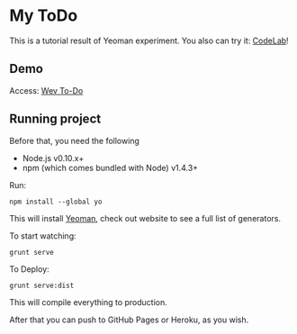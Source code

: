 My ToDo
=======

This is a tutorial result of Yeoman experiment. You also can try it: [CodeLab](http://yeoman.io/codelab.html)!

## Demo

Access: [Wev To-Do](http://wevtimoteo.github.io/mytodo)

## Running project

Before that, you need the following

* Node.js v0.10.x+
* npm (which comes bundled with Node) v1.4.3+

Run:

``
npm install --global yo
``

This will install [Yeoman](http://yeoman.io), check out website to see a full list of generators.

To start watching:

``
grunt serve
``


To Deploy:

``
grunt serve:dist
``

This will compile everything to production.

After that you can push to GitHub Pages or Heroku, as you wish.

